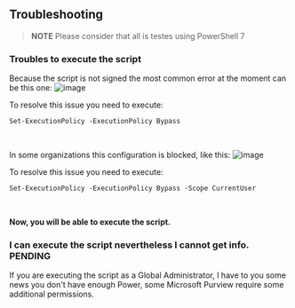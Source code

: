 ## Troubleshooting

> **NOTE**
> Please consider that all is testes using PowerShell 7


### Troubles to execute the script

Because the script is not signed the most common error at the moment can be this one:
![image](https://github.com/user-attachments/assets/52cc87f3-2fdd-4b76-8f6a-c4eafe4324cc)

To resolve this issue you need to execute:
```
Set-ExecutionPolicy -ExecutionPolicy Bypass
```
<br>  

In some organizations this configuration is blocked, like this:
![image](https://github.com/user-attachments/assets/27f17802-1595-49e4-883a-05133ae96c5f)

To resolve this issue you need to execute:
```
Set-ExecutionPolicy -ExecutionPolicy Bypass -Scope CurrentUser
```
<br>  

**Now, you will be able to execute the script.**

### I can execute the script nevertheless I cannot get info. **PENDING**

If you are executing the script as a Global Administrator, I have to you some news you don't have enough Power, some Microsoft Purview require some additional permissions.
